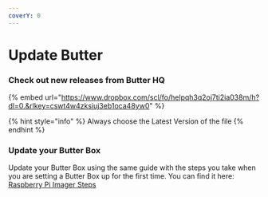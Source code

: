 ```yaml
---
coverY: 0
---
```


# Update Butter

### Check out new releases from Butter HQ

{% embed url="https://www.dropbox.com/scl/fo/helpqh3q2oj7ti2ia038m/h?dl=0.&rlkey=cswt4w4zksiuj3eb1oca48yw0" %}

{% hint style="info" %}
Always choose the Latest Version of the file
{% endhint %}

### Update your Butter Box

Update your Butter Box using the same guide with the steps you take when you are setting a Butter Box up for the first time. You can find it here: [Raspberry Pi Imager Steps](archive-get-started/raspberry-pi-imager-steps.md)
